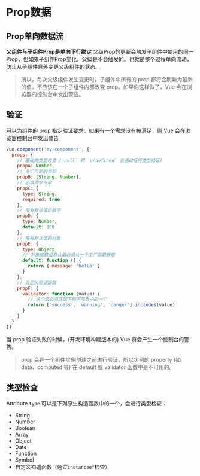 
# Prop数据

## Prop单向数据流

**父组件与子组件Prop是单向下行绑定** 父级Prop的更新会触发子组件中使用的同一Prop，但如果子组件Prop变化，父级是不会触发的。也就是整个过程单向流动，防止从子组件意外变更父级组件的状态。

>所以，每次父级组件发生变更时，子组件中所有的 prop 都将会刷新为最新的值。不应该在一个子组件内部改变 prop。如果你这样做了，Vue 会在浏览器的控制台中发出警告。

## 验证

可以为组件的 prop 指定验证要求，如果有一个需求没有被满足，则 Vue 会在浏览器控制台中发出警告

```javascript
Vue.component('my-component', {
  props: {
    // 基础的类型检查 (`null` 和 `undefined` 会通过任何类型验证)
    propA: Number,
    // 多个可能的类型
    propB: [String, Number],
    // 必填的字符串
    propC: {
      type: String,
      required: true
    },
    // 带有默认值的数字
    propD: {
      type: Number,
      default: 100
    },
    // 带有默认值的对象
    propE: {
      type: Object,
      // 对象或数组默认值必须从一个工厂函数获取
      default: function () {
        return { message: 'hello' }
      }
    },
    // 自定义验证函数
    propF: {
      validator: function (value) {
        // 这个值必须匹配下列字符串中的一个
        return ['success', 'warning', 'danger'].includes(value)
      }
    }
  }
})
```

当 prop 验证失败的时候，(开发环境构建版本的) Vue 将会产生一个控制台的警告。
>prop 会在一个组件实例创建之前进行验证，所以实例的 property (如 data、computed 等) 在 default 或 validator 函数中是不可用的。

## 类型检查

Attribute `type` 可以是下列原生构造函数中的一个，会进行类型检查：

* String
* Number
* Boolean
* Array
* Object
* Date
* Function
* Symbol
* 自定义构造函数（通过`instanceof`检查）
